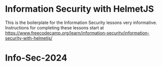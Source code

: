 # Information Security with HelmetJS

This is the boilerplate for the Information Security lessons very informative. Instructions for completing these lessons start at https://www.freecodecamp.org/learn/information-security/information-security-with-helmetjs/
# Info-Sec-2024
